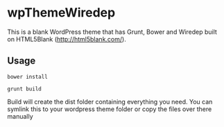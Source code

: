 # wpThemeWiredep
This is a blank WordPress theme that has Grunt, Bower and Wiredep built on HTML5Blank (http://html5blank.com/).

Usage
-----

```bower install```

```grunt build```

Build will create the dist folder containing everything you need. You can symlink this to your wordpress theme folder or copy the files over there manually

